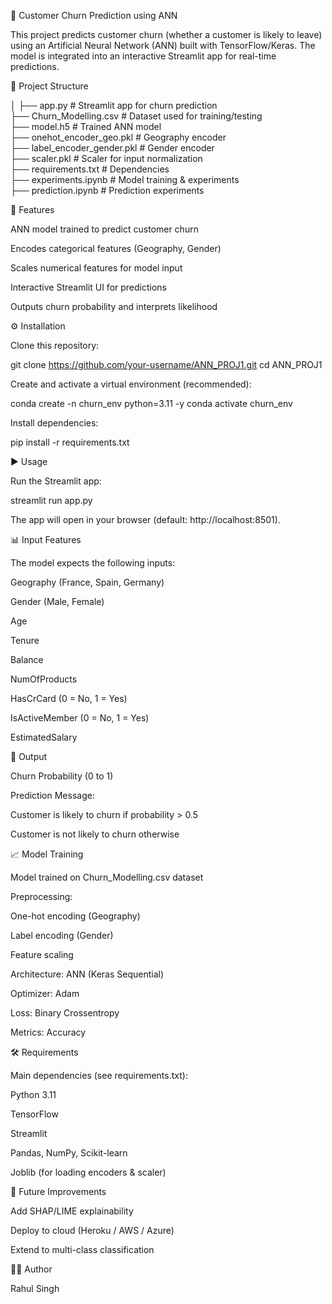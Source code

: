 🧠 Customer Churn Prediction using ANN

This project predicts customer churn (whether a customer is likely to leave) using an Artificial Neural Network (ANN) built with TensorFlow/Keras. The model is integrated into an interactive Streamlit app for real-time predictions.

📂 Project Structure

│
├── app.py                       # Streamlit app for churn prediction  
├── Churn_Modelling.csv          # Dataset used for training/testing  
├── model.h5                     # Trained ANN model  
├── onehot_encoder_geo.pkl       # Geography encoder  
├── label_encoder_gender.pkl     # Gender encoder  
├── scaler.pkl                   # Scaler for input normalization  
├── requirements.txt             # Dependencies  
├── experiments.ipynb            # Model training & experiments  
├── prediction.ipynb             # Prediction experiments  


🚀 Features

ANN model trained to predict customer churn

Encodes categorical features (Geography, Gender)

Scales numerical features for model input

Interactive Streamlit UI for predictions

Outputs churn probability and interprets likelihood

⚙️ Installation

Clone this repository:

git clone https://github.com/your-username/ANN_PROJ1.git
cd ANN_PROJ1


Create and activate a virtual environment (recommended):

conda create -n churn_env python=3.11 -y
conda activate churn_env


Install dependencies:

pip install -r requirements.txt

▶️ Usage

Run the Streamlit app:

streamlit run app.py


The app will open in your browser (default: http://localhost:8501).

📊 Input Features

The model expects the following inputs:

Geography (France, Spain, Germany)

Gender (Male, Female)

Age

Tenure

Balance

NumOfProducts

HasCrCard (0 = No, 1 = Yes)

IsActiveMember (0 = No, 1 = Yes)

EstimatedSalary

🧮 Output

Churn Probability (0 to 1)

Prediction Message:

Customer is likely to churn if probability > 0.5

Customer is not likely to churn otherwise

📈 Model Training

Model trained on Churn_Modelling.csv dataset

Preprocessing:

One-hot encoding (Geography)

Label encoding (Gender)

Feature scaling

Architecture: ANN (Keras Sequential)

Optimizer: Adam

Loss: Binary Crossentropy

Metrics: Accuracy

🛠 Requirements

Main dependencies (see requirements.txt):

Python 3.11

TensorFlow

Streamlit

Pandas, NumPy, Scikit-learn

Joblib (for loading encoders & scaler)

📌 Future Improvements

Add SHAP/LIME explainability

Deploy to cloud (Heroku / AWS / Azure)

Extend to multi-class classification

👨‍💻 Author

Rahul Singh
